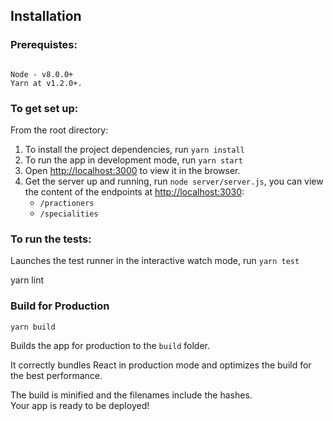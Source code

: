 
## Installation

### Prerequistes:

```

Node - v8.0.0+
Yarn at v1.2.0+.

```
### To get set up:

From the root directory:

1. To install the project dependencies, run `yarn install`
2. To run the app in development mode, run `yarn start`
3. Open [http://localhost:3000](http://localhost:3000) to view it in the browser.
4. Get the server up and running, run `node server/server.js`, you can view the content of the endpoints at [http://localhost:3030](http://localhost:3030):
    - `/practioners`
    - `/specialities`


### To run the tests:

Launches the test runner in the interactive watch mode, run `yarn test`

yarn lint



### Build for Production
`yarn build`

Builds the app for production to the `build` folder.

It correctly bundles React in production mode and optimizes the build for the best performance.

The build is minified and the filenames include the hashes.\
Your app is ready to be deployed!

